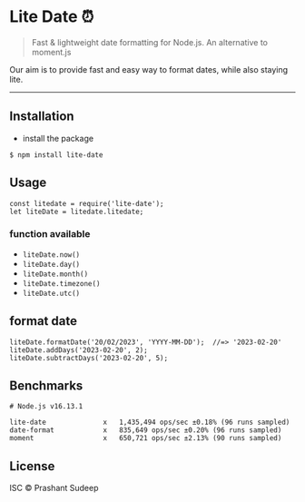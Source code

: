 # Lite Date :alarm_clock:

>  Fast & lightweight date formatting for Node.js. An alternative to moment.js

Our aim is to provide fast and easy way to format dates, while also staying lite.

---
## Installation

- install the package
```
$ npm install lite-date
```

## Usage

```
const litedate = require('lite-date');
let liteDate = litedate.litedate;
```

### function available

- `liteDate.now()`
- `liteDate.day()`
- `liteDate.month()`
- `liteDate.timezone()`
- `liteDate.utc()`

## format date

```
liteDate.formatDate('20/02/2023', 'YYYY-MM-DD');  //=> '2023-02-20'
liteDate.addDays('2023-02-20', 2);
liteDate.subtractDays('2023-02-20', 5);
```

## Benchmarks

```
# Node.js v16.13.1

lite-date              x   1,435,494 ops/sec ±0.18% (96 runs sampled)
date-format            x   835,649 ops/sec ±0.20% (96 runs sampled)
moment                 x   650,721 ops/sec ±2.13% (90 runs sampled)
```

## License

ISC © Prashant Sudeep